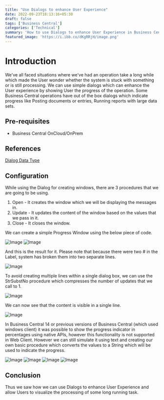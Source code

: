 ```yaml
---
title: "Use Dialogs to enhance User Experience"
date: 2022-09-23T18:13:16+05:30
draft: false
tags: ['Business Central']
categories: ['Technical']
summary: 'How to use Dialogs to enhance User Experience in Business Central'
featured_image: 'https://i.ibb.co/dKgRRjH/image.png'
---
```


# Introduction
We've all faced situations where we've had an operation take a long while which made the User wonder whether the system is stuck with something or is still processing.
We can use simple dialogs which can enhance the User experience by showing User the progress of the operation.
Some Business Central operations have out of the box dialogs which indicate progress like Posting documents or entries, Running reports with large data sets.

## Pre-requisites
- Business Central OnCloud/OnPrem

## References
[Dialog Data Type](https://docs.microsoft.com/en-us/dynamics365/business-central/dev-itpro/developer/methods-auto/dialog/dialog-data-type)

## Configuration
While using the Dialog for creating windows, there are 3 procedures that we are going to be using.
1. Open - It creates the window which we will be displaying the messages in.
2. Update - It updates the content of the window based on the values that we pass in it.
3. Close - It closes the window.

We can create a simple Progress Window using the below piece of code.

![Image](https://i.ibb.co/dm6wqCG/image.png)
![Image](https://i.ibb.co/6HhKNBz/image.png)

And this is the result for it.
Please note that because there were two # in the Label, system has broken them into two separate lines.

![Image](https://i.ibb.co/vYp2Wwj/image.png)

To avoid creating multiple lines within a single dialog box, we can use the StrSubstNo procedure which compresses the number of updates that we call to 1.

![Image](https://i.ibb.co/17gvZ47/image.png)

We can now see that the content is visible in a single line.

![Image](https://i.ibb.co/Ks4qbqs/image.png)

In Business Central 14 or previous versions of Business Central (which used windows client) it was possible to show the progress indicator in percentages using native APIs, however this functionality is not supported in Web Client.
However we can still simulate it using text and creating our own basic procedure which converts the values to a String which will be used to indicate the progress.

![Image](https://i.ibb.co/drTTdbm/image.png)
![Image](https://i.ibb.co/8mK0BDL/image.png)
![Image](https://i.ibb.co/5s7GCq9/image.png)
![Image](https://i.ibb.co/dKgRRjH/image.png)

## Conclusion
Thus we saw how we can use Dialogs to enhance User Experience and allow Users to visualize the processing of some long running task.
